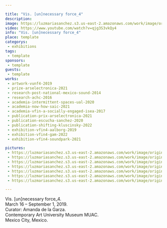 ```yaml
---

title: "Vis. [un]necessary force_4"
description: 
image: https://luzmariasanchez.s3.us-east-2.amazonaws.com/work/image/original/V.[u]nf_4_Muac_Documentation_08.JPG
video: https://www.youtube.com/watch?v=qjg3S3vkQy4
info: "Vis. [un]necessary force_4"
place: template
categorys:
 - exhibitions
tags:
 - template
sponsors:
 - template
guests:
 - template
works:
 - artwork-vunf4-2019
 - prize-arselectronica-2021
 - research-post-national-mexico-sound-2014
 - research-achc-2016
 - academia-intermittent-spaces-ual-2020
 - academia-now-how-saic-2021
 - academia-vfin-a-socially-engaged-isea-2017
 - publication-prix-arselectronica-2021
 - publication-escucha-sanchez-2020
 - publication-shifting-kluscinsky-2022
 - exhibition-vfin4-aalborg-2019
 - exhibition-vfin4-gam-2022
 - exhibition-vfin4-soundpark-2021

pictures:
 - https://luzmariasanchez.s3.us-east-2.amazonaws.com/work/image/original/V.[u]nf_4_Muac_Documentation_19.JPG
 - https://luzmariasanchez.s3.us-east-2.amazonaws.com/work/image/original/V.[u]nf_4_Muac_Documentation_20.JPG
 - https://luzmariasanchez.s3.us-east-2.amazonaws.com/work/image/original/V.[u]nf_4_Muac_Documentation_01.JPG
 - https://luzmariasanchez.s3.us-east-2.amazonaws.com/work/image/original/V.[u]nf_4_Muac_Documentation_08.JPG
 - https://luzmariasanchez.s3.us-east-2.amazonaws.com/work/image/original/V.[u]nf_4_Muac_Documentation_14.JPG
 - https://luzmariasanchez.s3.us-east-2.amazonaws.com/work/image/original/V.[u]nf_4_Muac_Documentation_18.JPG
 - https://luzmariasanchez.s3.us-east-2.amazonaws.com/work/image/original/V.[u]nf_4_Muac_Documentation_17.JPG

---
```

Vis. [un]necessary force_4.\
March 16 – September 1, 2019.\
Curator: Amanda de la Garza.\
Contemporary Art University Museum MUAC.\
Mexico City, Mexico.

